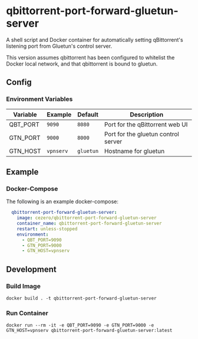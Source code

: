 # qbittorrent-port-forward-gluetun-server

A shell script and Docker container for automatically setting qBittorrent's listening port from Gluetun's control server.

This version assumes qbittorrent has been configured to whitelist the Docker local network, and that qbittorrent is bound to gluetun.

## Config

### Environment Variables

| Variable  | Example    | Default    | Description                          |
|-----------|------------|------------|--------------------------------------|
| QBT_PORT  | `9090`     | `8080`     | Port for the qBittorrent web UI      |
| GTN_PORT  | `9000`     | `8000`     | Port for the gluetun control server  |
| GTN_HOST  | `vpnserv`  | `gluetun`  | Hostname for gluetun                 |

## Example

### Docker-Compose

The following is an example docker-compose:

```yaml
  qbittorrent-port-forward-gluetun-server:
    image: cezero/qbittorrent-port-forward-gluetun-server
    container_name: qbittorrent-port-forward-gluetun-server
    restart: unless-stopped
    environment:
      - QBT_PORT=9090
      - GTN_PORT=9000
      - GTN_HOST=vpnserv
```

## Development

### Build Image

`docker build . -t qbittorrent-port-forward-gluetun-server`

### Run Container

`docker run --rm -it -e QBT_PORT=9090 -e GTN_PORT=9000 -e GTN_HOST=vpnserv qbittorrent-port-forward-gluetun-server:latest`
